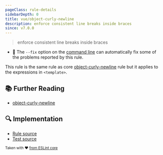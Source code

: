 ```yaml
---
pageClass: rule-details
sidebarDepth: 0
title: vue/object-curly-newline
description: enforce consistent line breaks inside braces
since: v7.0.0
---
```

> enforce consistent line breaks inside braces

- :wrench: The `--fix` option on the [command line](https://eslint.org/docs/user-guide/command-line-interface#fixing-problems) can automatically fix some of the problems reported by this rule.

This rule is the same rule as core [object-curly-newline] rule but it applies to the expressions in `<template>`.

## :books: Further Reading

- [object-curly-newline]

[object-curly-newline]: https://eslint.org/docs/rules/object-curly-newline

## :mag: Implementation

- [Rule source](https://github.com/vuejs/eslint-plugin-vue/blob/master/lib/rules/object-curly-newline.js)
- [Test source](https://github.com/vuejs/eslint-plugin-vue/blob/master/tests/lib/rules/object-curly-newline.js)

<sup>Taken with ❤️ [from ESLint core](https://eslint.org/docs/rules/object-curly-newline)</sup>
